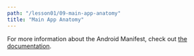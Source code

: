 ```yaml
---
path: "/lesson01/09-main-app-anatomy"
title: "Main App Anatomy"
---
```


<youtube id="pyZvgN64Bkw"></youtube>
<p>For more information about the Android Manifest, check out <a target="_blank" href="https://developer.android.com/guide/topics/manifest/manifest-intro">the documentation</a>.</p>
